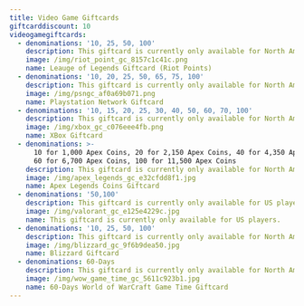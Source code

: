 ```yaml
---
title: Video Game Giftcards
giftcarddiscount: 10
videogamegiftcards:
  - denominations: '10, 25, 50, 100'
    description: This giftcard is currently only available for North America players.
    image: /img/riot_point_gc_8157c1c41c.png
    name: Leauge of Legends Giftcard (Riot Points)
  - denominations: '10, 20, 25, 50, 65, 75, 100'
    description: This giftcard is currently only available for North America players.
    image: /img/psngc_af0a69b071.png
    name: Playstation Network Giftcard
  - denominations: '10, 15, 20, 25, 30, 40, 50, 60, 70, 100'
    description: This giftcard is currently only available for North America players.
    image: /img/xbox_gc_c076eee4fb.png
    name: XBox Giftcard
  - denominations: >-
      10 for 1,000 Apex Coins, 20 for 2,150 Apex Coins, 40 for 4,350 Apex Coins,
      60 for 6,700 Apex Coins, 100 for 11,500 Apex Coins
    description: This giftcard is currently only available for North America players.
    image: /img/apex_legends_gc_e32cfdd8f1.jpg
    name: Apex Legends Coins Giftcard
  - denominations: '50,100'
    description: This giftcard is currently only available for US players.
    image: /img/valorant_gc_e125e4229c.jpg
    name: This giftcard is currently only available for US players.
  - denominations: '10, 25, 50, 100'
    description: This giftcard is currently only available for North America players.
    image: /img/blizzard_gc_9f6b9dea50.jpg
    name: Blizzard Giftcard
  - denominations: 60-Days
    description: This giftcard is currently only available for North America players.
    image: /img/wow_game_time_gc_5611c923b1.jpg
    name: 60-Days World of WarCraft Game Time Giftcard
---
```



